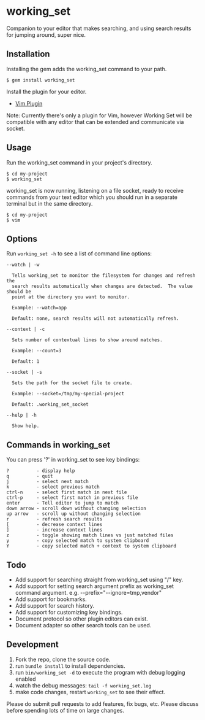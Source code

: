 # working_set

Companion to your editor that makes searching, and using search results for
jumping around, super nice.

## Installation

Installing the gem adds the working_set command to your path.

    $ gem install working_set

Install the plugin for your editor.

* [Vim Plugin](https://github.com/coderifous/working-set.vim)

Note: Currently there's only a plugin for Vim, however Working Set will be
compatible with any editor that can be extended and communicate via socket.

## Usage

Run the working_set command in your project's directory.

    $ cd my-project
    $ working_set

working_set is now running, listening on a file socket, ready to receive
commands from your text editor which you should run in a separate terminal but
in the same directory.

    $ cd my-project
    $ vim

## Options

Run `working_set -h` to see a list of command line options:

    --watch | -w

      Tells working_set to monitor the filesystem for changes and refresh the
      search results automatically when changes are detected.  The value should be
      point at the directory you want to monitor.

      Example: --watch=app

      Default: none, search results will not automatically refresh.

    --context | -c

      Sets number of contextual lines to show around matches.

      Example: --count=3

      Default: 1

    --socket | -s

      Sets the path for the socket file to create.

      Example: --socket=/tmp/my-special-project

      Default: .working_set_socket

    --help | -h

      Show help.

## Commands in working_set

You can press '?' in working_set to see key bindings:

    ?          - display help
    q          - quit
    j          - select next match
    k          - select previous match
    ctrl-n     - select first match in next file
    ctrl-p     - select first match in previous file
    enter      - Tell editor to jump to match
    down arrow - scroll down without changing selection
    up arrow   - scroll up without changing selection
    r          - refresh search results
    [          - decrease context lines
    ]          - increase context lines
    z          - toggle showing match lines vs just matched files
    y          - copy selected match to system clipboard
    Y          - copy selected match + context to system clipboard

## Todo
* Add support for searching straight from working_set using "/" key.
* Add support for setting search argument prefix as working_set command argument.
  e.g. --prefix="--ignore=tmp,vendor"
* Add support for bookmarks.
* Add support for search history.
* Add support for customizing key bindings.
* Document protocol so other plugin editors can exist.
* Document adapter so other search tools can be used.

## Development

1) Fork the repo, clone the source code.
2) run `bundle install` to install dependencies.
3) run `bin/working_set -d` to execute the program with debug logging enabled
4) watch the debug messages: `tail -f working_set.log`
5) make code changes, restart `working_set` to see their effect.

Please do submit pull requests to add features, fix bugs, etc. Please discuss
before spending lots of time on large changes.

